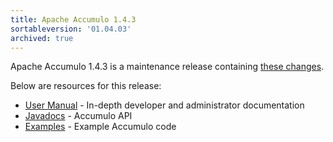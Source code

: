 ```yaml
---
title: Apache Accumulo 1.4.3
sortableversion: '01.04.03'
archived: true
---
```


Apache Accumulo 1.4.3 is a maintenance release containing [these changes][changes].

Below are resources for this release:

* [User Manual] - In-depth developer and administrator documentation
* [Javadocs] - Accumulo API
* [Examples] - Example Accumulo code

[changes]: https://github.com/apache/accumulo/blob/1.4.3/CHANGES
[User Manual]: /1.4/accumulo_user_manual.pdf
[Javadocs]: /1.4/apidocs/
[Examples]: /1.4/examples/
